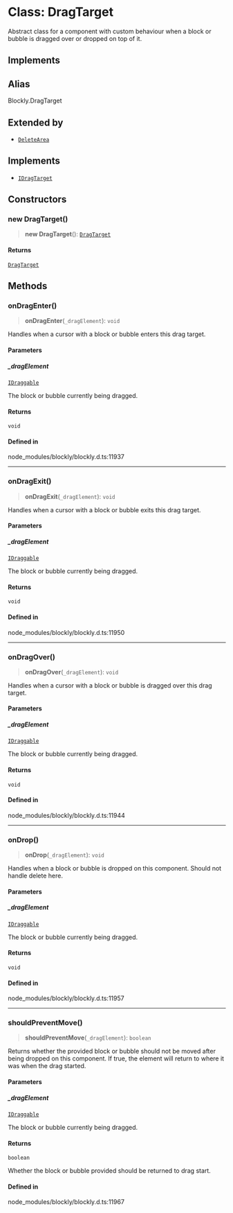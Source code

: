 # Class: DragTarget

Abstract class for a component with custom behaviour when a block or bubble
is dragged over or dropped on top of it.

## Implements

## Alias

Blockly.DragTarget

## Extended by

- [`DeleteArea`](DeleteArea.md)

## Implements

- [`IDragTarget`](IDragTarget.md)

## Constructors

### new DragTarget()

> **new DragTarget**(): [`DragTarget`](DragTarget.md)

#### Returns

[`DragTarget`](DragTarget.md)

## Methods

### onDragEnter()

> **onDragEnter**(`_dragElement`): `void`

Handles when a cursor with a block or bubble enters this drag target.

#### Parameters

##### \_dragElement

[`IDraggable`](IDraggable.md)

The block or bubble currently being
dragged.

#### Returns

`void`

#### Defined in

node_modules/blockly/blockly.d.ts:11937

---

### onDragExit()

> **onDragExit**(`_dragElement`): `void`

Handles when a cursor with a block or bubble exits this drag target.

#### Parameters

##### \_dragElement

[`IDraggable`](IDraggable.md)

The block or bubble currently being
dragged.

#### Returns

`void`

#### Defined in

node_modules/blockly/blockly.d.ts:11950

---

### onDragOver()

> **onDragOver**(`_dragElement`): `void`

Handles when a cursor with a block or bubble is dragged over this drag
target.

#### Parameters

##### \_dragElement

[`IDraggable`](IDraggable.md)

The block or bubble currently being
dragged.

#### Returns

`void`

#### Defined in

node_modules/blockly/blockly.d.ts:11944

---

### onDrop()

> **onDrop**(`_dragElement`): `void`

Handles when a block or bubble is dropped on this component.
Should not handle delete here.

#### Parameters

##### \_dragElement

[`IDraggable`](IDraggable.md)

The block or bubble currently being
dragged.

#### Returns

`void`

#### Defined in

node_modules/blockly/blockly.d.ts:11957

---

### shouldPreventMove()

> **shouldPreventMove**(`_dragElement`): `boolean`

Returns whether the provided block or bubble should not be moved after being
dropped on this component. If true, the element will return to where it was
when the drag started.

#### Parameters

##### \_dragElement

[`IDraggable`](IDraggable.md)

The block or bubble currently being
dragged.

#### Returns

`boolean`

Whether the block or bubble provided should be returned to
drag start.

#### Defined in

node_modules/blockly/blockly.d.ts:11967

